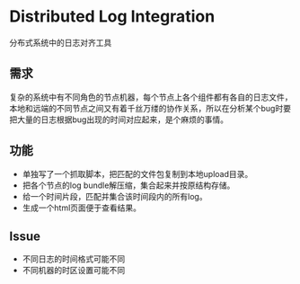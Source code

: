 # Distributed Log Integration
分布式系统中的日志对齐工具

## 需求
复杂的系统中有不同角色的节点机器，每个节点上各个组件都有各自的日志文件，本地和远端的不同节点之间又有着千丝万缕的协作关系，所以在分析某个bug时要把大量的日志根据bug出现的时间对应起来，是个麻烦的事情。


## 功能

- 单独写了一个抓取脚本，把匹配的文件包复制到本地upload目录。
- 把各个节点的log bundle解压缩，集合起来并按原结构存储。
- 给一个时间片段，匹配并集合该时间段内的所有log。
- 生成一个html页面便于查看结果。


## Issue

- 不同日志的时间格式可能不同
- 不同机器的时区设置可能不同
